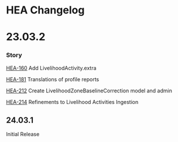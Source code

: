 # HEA Changelog

# 23.03.2

### Story

[HEA-160](https://fewsnet.atlassian.net/browse/HEA-160) Add LivelihoodActivity.extra

[HEA-181](https://fewsnet.atlassian.net/browse/HEA-181) Translations of profile reports

[HEA-212](https://fewsnet.atlassian.net/browse/HEA-212) Create LivelihoodZoneBaselineCorrection model and admin

[HEA-214](https://fewsnet.atlassian.net/browse/HEA-214) Refinements to Livelihood Activities Ingestion

## 24.03.1

Initial Release
